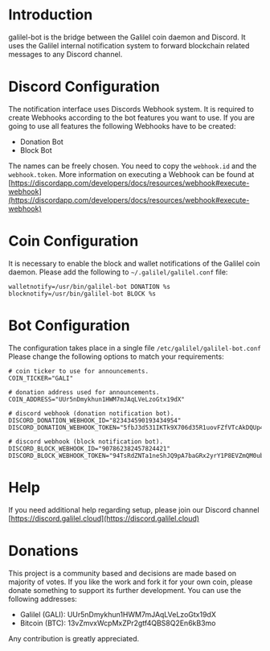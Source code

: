 # Introduction

galilel-bot is the bridge between the Galilel coin daemon and Discord. It uses
the Galilel internal notification system to forward blockchain related messages
to any Discord channel.

# Discord Configuration

The notification interface uses Discords Webhook system. It is required to
create Webhooks according to the bot features you want to use. If you are going
to use all features the following Webhooks have to be created:

* Donation Bot
* Block Bot

The names can be freely chosen. You need to copy the `webhook.id` and the
`webhook.token`. More information on executing a Webhook can be found at [https://discordapp.com/developers/docs/resources/webhook#execute-webhook](https://discordapp.com/developers/docs/resources/webhook#execute-webhook)

# Coin Configuration

It is necessary to enable the block and wallet notifications of the Galilel
coin daemon. Please add the following to `~/.galilel/galilel.conf` file:

```
walletnotify=/usr/bin/galilel-bot DONATION %s
blocknotify=/usr/bin/galilel-bot BLOCK %s
```

# Bot Configuration

The configuration takes place in a single file `/etc/galilel/galilel-bot.conf`
Please change the following options to match your requirements:

```
# coin ticker to use for announcements.
COIN_TICKER="GALI"

# donation address used for announcements.
COIN_ADDRESS="UUr5nDmykhun1HWM7mJAqLVeLzoGtx19dX"

# discord webhook (donation notification bot).
DISCORD_DONATION_WEBHOOK_ID="823434590193434954"
DISCORD_DONATION_WEBHOOK_TOKEN="5fbJ3d531IKTk9X706d35R1uovFZfVTcAkDQUp4vjkH5xiLf6FIb2lUe6J4fCqbCdA9v"

# discord webhook (block notification bot).
DISCORD_BLOCK_WEBHOOK_ID="907862382457824421"
DISCORD_BLOCK_WEBHOOK_TOKEN="94TsRdZNTa1neShJQ9pA7baGRx2yrY1P8EVZmQM0ubhkQKzIiuaX9QZ97KdquaUqZzdy"
```

# Help

If you need additional help regarding setup, please join our Discord channel [https://discord.galilel.cloud](https://discord.galilel.cloud)

# Donations

This project is a community based and decisions are made based on majority of
votes. If you like the work and fork it for your own coin, please donate
something to support its further development. You can use the following
addresses:

* Galilel (GALI): UUr5nDmykhun1HWM7mJAqLVeLzoGtx19dX
* Bitcoin (BTC): 13vZmvxWcpMxZPr2gtf4QBS8Q2En6kB3mo

Any contribution is greatly appreciated.
